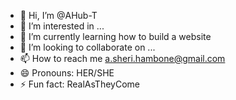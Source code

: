 - 👋 Hi, I’m @AHub-T
- 👀 I’m interested in ...
- 🌱 I’m currently learning how to build a website 
- 💞️ I’m looking to collaborate on ...
- 📫 How to reach me a.sheri.hambone@gmail.com
- 😄 Pronouns: HER/SHE
- ⚡ Fun fact: RealAsTheyCome

<!---
AHub-T/AHub-T is a ✨ special ✨ repository because its `README.md` (this file) appears on your GitHub profile.
You can click the Preview link to take a look at your changes.
--->

